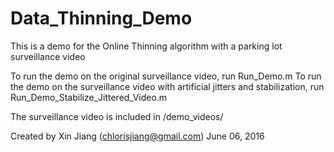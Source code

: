 # Data_Thinning_Demo
This is a demo for the Online Thinning algorithm with a parking lot surveillance video

To run the demo on the original surveillance video, run Run_Demo.m
To run the demo on the surveillance video with artificial jitters and stabilization, run Run_Demo_Stabilize_Jittered_Video.m

The surveillance video is included in /demo_videos/

Created by Xin Jiang (chlorisjiang@gmail.com)
June 06, 2016
